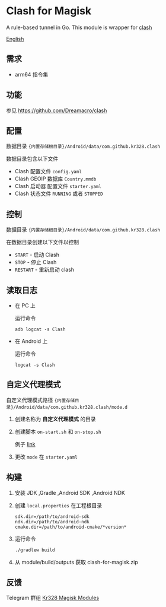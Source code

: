 # Clash for Magisk

A rule-based tunnel in Go. This module is wrapper for [clash](https://github.com/Dreamacro/clash) 

[English](README.md)

## 需求

* arm64 指令集



## 功能

参见 https://github.com/Dreamacro/clash



## 配置

数据目录 `{内置存储根目录}/Android/data/com.github.kr328.clash`

数据目录包含以下文件

* Clash 配置文件 `config.yaml`
* Clash GEOIP 数据库 `Country.mmdb`
* Clash 启动器 配置文件  `starter.yaml`
* Clash 状态文件 `RUNNING` 或者 `STOPPED`



## 控制

数据目录  `{内置存储根目录}/Android/data/com.github.kr328.clash`

在数据目录创建以下文件以控制

* `START` - 启动 Clash
* `STOP` - 停止 Clash
* `RESTART` - 重新启动 clash 



## 读取日志

* 在 PC 上

  运行命令

  `adb logcat -s Clash`

* 在 Android 上

  运行命令

  `logcat -s Clash`



## 自定义代理模式

自定义代理模式路径 `{内置存储目录}/Android/data/com.github.kr328.clash/mode.d` 

1. 创建名称为 **自定义代理模式** 的目录

2. 创建脚本 `on-start.sh` 和 `on-stop.sh`

   例子 [link](module/src/main/raw/magisk/core/mode.d/)

3. 更改 `mode` 在 `starter.yaml` 




## 构建

1. 安装 JDK ,Gradle ,Android SDK ,Android NDK  

2. 创建 `local.properties` 在工程根目录  
   ```properties
   sdk.dir=/path/to/android-sdk
   ndk.dir=/path/to/android-ndk
   cmake.dir=/path/to/android-cmake/*version*
   ```

3. 运行命令  
   ```bash
   ./gradlew build
   ```

4. 从 module/build/outputs 获取 clash-for-magisk.zip 

## 反馈

Telegram 群组 [Kr328 Magisk Modules](https://t.me/kr328_magisk_modules)

